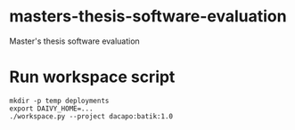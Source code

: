 # masters-thesis-software-evaluation
Master's thesis software evaluation 

# Run workspace script
```
mkdir -p temp deployments
export DAIVY_HOME=...
./workspace.py --project dacapo:batik:1.0
```
